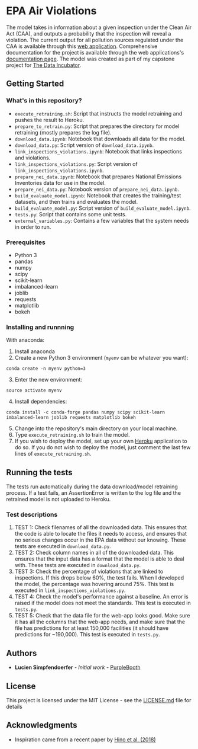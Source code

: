 # EPA Air Violations

The model takes in information about a given inspection under the Clean Air Act (CAA), and outputs a probability that the inspection will reveal a violation. The current output for all pollution sources regulated under the CAA is available through this [web application](https://epa-air-violations.herokuapp.com). Comprehensive documentation for the project is available through the web applications's [documentation page](https://epa-air-violations.herokuapp.com/documentation). The model was created as part of my capstone project for [The Data Incubator](https://www.thedataincubator.com). 

## Getting Started

### What's in this repository?
* `execute_retraining.sh`: Script that instructs the model retraining and pushes the result to Heroku. 
* `prepare_to_retrain.py`: Script that prepares the directory for model retraining (mostly prepares the log file).
* `download_data.ipynb`: Notebook that downloads all data for the model. 
* `download_data.py`: Script version of `download_data.ipynb`. 
* `link_inspections_violations.ipynb`: Notebook that links inspections and violations. 
* `link_inspections_violations.py`: Script version of `link_inspections_violations.ipynb`. 
* `prepare_nei_data.ipynb`: Notebook that prepares National Emissions Inventories data for use in the model. 
* `prepare_nei_data.py`: Notebook version of `prepare_nei_data.ipynb`. 
* `build_evaluate_model.ipynb`: Notebook that creates the training/test datasets, and then trains and evaluates the model. 
* `build_evaluate_model.py`: Script version of `build_evaluate_model.ipynb`. 
* `tests.py`: Script that contains some unit tests. 
* `external_variables.py`: Contains a few variables that the system needs in order to run. 

### Prerequisites
* Python 3
* pandas
* numpy
* scipy
* scikit-learn
* imbalanced-learn
* joblib
* requests
* matplotlib
* bokeh

### Installing and runnning

With anaconda: 
1. Install anaconda
2. Create a new Python 3 environment (`myenv` can be whatever you want):
```
conda create -n myenv python=3
```
3. Enter the new environment: 
```
source activate myenv
```
4. Install dependencies: 
```
conda install -c conda-forge pandas numpy scipy scikit-learn imbalanced-learn joblib requests matplotlib bokeh
```
5. Change into the repository's main directory on your local machine. 
6. Type `execute_retraining.sh` to train the model. 
7. If you wish to deploy the model, set up your own [Heroku](https://www.heroku.com) application to do so. If you do not wish to deploy the model, just comment the last few lines of `execute_retraining.sh`. 

## Running the tests

The tests run automatically during the data download/model retraining process. If a test fails, an AssertionError is written to the log file and the retrained model is not uploaded to Heroku. 

### Test descriptions

1. TEST 1: Check filenames of all the downloaded data. This ensures that the code is able to locate the files it needs to access, and ensures that no serious changes occur in the EPA data without our knowing. These tests are executed in `download_data.py`. 
2. TEST 2: Check column names in all of the downloaded data. This ensures that the input data has a format that the model is able to deal with. These tests are executed in `download_data.py`. 
3. TEST 3: Check the percentage of violations that are linked to inspections. If this drops below 60%, the test fails. When I developed the model, the percentage was hovering around 75%. This test is executed in `link_inspections_violations.py`. 
4. TEST 4: Check the model's performance against a baseline. An error is raised if the model does not meet the standards. This test is executed in `tests.py`. 
5. TEST 5: Check that the data file for the web-app looks good. Make sure it has all the columns that the web-app needs, and make sure that the file has predictions for at least 150,000 facilities (it should have predictions for ~190,000). This test is executed in `tests.py`. 

## Authors

* **Lucien Simpfendoerfer** - *Initial work* - [PurpleBooth](https://github.com/PurpleBooth)

## License

This project is licensed under the MIT License - see the [LICENSE.md](LICENSE.md) file for details

## Acknowledgments

* Inspiration came from a recent paper by [Hino et al. (2018)](https://static1.squarespace.com/static/5bf34064c3c16a648f15d85b/t/5bf3d37503ce64eaeba7bab2/1542706045258/Hino+Benami+Brooks+2018+Machine+learning+for+environmental+monitoring.pdf)
